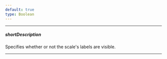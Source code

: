 ```yaml
---
default: true
type: Boolean
---
```

---
##### shortDescription
Specifies whether or not the scale's labels are visible.

---
